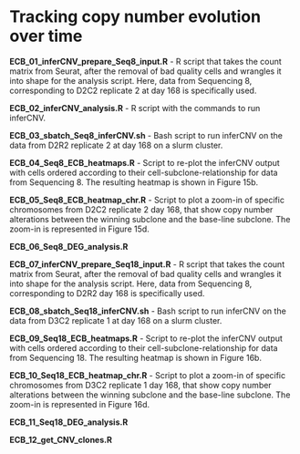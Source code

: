 # Tracking copy number evolution over time

**ECB_01_inferCNV_prepare_Seq8_input.R** - R script that takes the count matrix from Seurat, after the removal of bad quality cells and wrangles it into shape for the analysis script. Here, data from Sequencing 8, corresponding to D2C2 replicate 2 at day 168 is specifically used.

**ECB_02_inferCNV_analysis.R** - R script with the commands to run inferCNV.

**ECB_03_sbatch_Seq8_inferCNV.sh** - Bash script to run inferCNV on the data from D2R2 replicate 2 at day 168 on a slurm cluster.

**ECB_04_Seq8_ECB_heatmaps.R** - Script to re-plot the inferCNV output with cells ordered according to their cell-subclone-relationship for data from Sequencing 8. The resulting heatmap is shown in Figure 15b.

**ECB_05_Seq8_ECB_heatmap_chr.R** - Script to plot a zoom-in of specific chromosomes from D2C2 replicate 2 day 168, that show copy number alterations between the winning subclone and the base-line subclone. The zoom-in is represented in Figure 15d.

**ECB_06_Seq8_DEG_analysis.R**

**ECB_07_inferCNV_prepare_Seq18_input.R** - R script that takes the count matrix from Seurat, after the removal of bad quality cells and wrangles it into shape for the analysis script. Here, data from Sequencing 8, corresponding to D2R2 day 168 is specifically used.

**ECB_08_sbatch_Seq18_inferCNV.sh** - Bash script to run inferCNV on the data from D3C2 replicate 1 at day 168 on a slurm cluster.

**ECB_09_Seq18_ECB_heatmaps.R** - Script to re-plot the inferCNV output with cells ordered according to their cell-subclone-relationship for data from Sequencing 18. The resulting heatmap is shown in Figure 16b.

**ECB_10_Seq18_ECB_heatmap_chr.R** - Script to plot a zoom-in of specific chromosomes from D3C2 replicate 1 day 168, that show copy number alterations between the winning subclone and the base-line subclone. The zoom-in is represented in Figure 16d.

**ECB_11_Seq18_DEG_analysis.R**

**ECB_12_get_CNV_clones.R**
